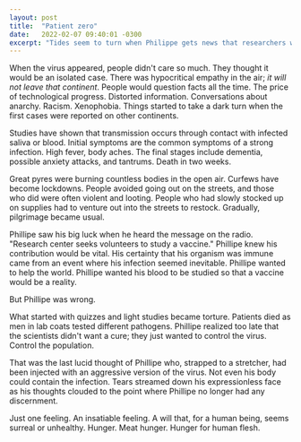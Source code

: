 ```yaml
---
layout: post
title:  "Patient zero"
date:   2022-02-07 09:40:01 -0300
excerpt: "Tides seem to turn when Philippe gets news that researchers want volunteers for a vaccine to cure a lethal virus that is plaguing humanity."
---
```


When the virus appeared, people didn't care so much. They thought it would be an isolated case. There was hypocritical empathy in the air; *it will not leave that continent*. People would question facts all the time. The price of technological progress. Distorted information. Conversations about anarchy. Racism. Xenophobia. Things started to take a dark turn when the first cases were reported on other continents.

Studies have shown that transmission occurs through contact with infected saliva or blood. Initial symptoms are the common symptoms of a strong infection. High fever, body aches. The final stages include dementia, possible anxiety attacks, and tantrums. Death in two weeks.

Great pyres were burning countless bodies in the open air. Curfews have become lockdowns. People avoided going out on the streets, and those who did were often violent and looting. People who had slowly stocked up on supplies had to venture out into the streets to restock. Gradually, pilgrimage became usual.

Phillipe saw his big luck when he heard the message on the radio. "Research center seeks volunteers to study a vaccine." Phillipe knew his contribution would be vital. His certainty that his organism was immune came from an event where his infection seemed inevitable. Phillipe wanted to help the world. Phillipe wanted his blood to be studied so that a vaccine would be a reality.

But Phillipe was wrong.

What started with quizzes and light studies became torture. Patients died as men in lab coats tested different pathogens. Phillipe realized too late that the scientists didn't want a cure; they just wanted to control the virus. Control the population.

That was the last lucid thought of Phillipe who, strapped to a stretcher, had been injected with an aggressive version of the virus. Not even his body could contain the infection. Tears streamed down his expressionless face as his thoughts clouded to the point where Phillipe no longer had any discernment.

Just one feeling. An insatiable feeling. A will that, for a human being, seems surreal or unhealthy. Hunger. Meat hunger. Hunger for human flesh.